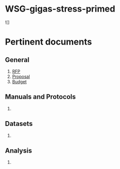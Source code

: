 # WSG-gigas-stress-primed

![]

# Pertinent documents
## General
1. [RFP](https://wsg.washington.edu/wordpress/wp-content/uploads/2023-WSG-RFP%C6%92.pdf)
2. [Proposal](https://docs.google.com/document/d/1LYsna4RHixes-lMv-C54Vcg5GiHPWGuZpK721oDrj4A/edit?usp=sharing)
3. [Budget](https://docs.google.com/spreadsheets/d/17yqglN7wXFCJOKIq0v98k7P6Z_JBvmOCzAJh_Q1hqeM/edit?usp=sharing)

## Manuals and Protocols
1. 

## Datasets
1. 

## Analysis
1. 
